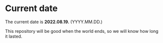 # Current date

The current date is **2022.08.19.** (YYYY.MM.DD.)

This repository will be good when the world ends, so we will know how long it lasted.